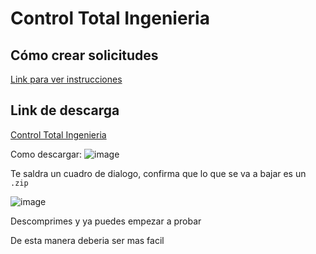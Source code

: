 # Control Total Ingenieria

## Cómo crear solicitudes
[Link para ver instrucciones](https://github.com/Darkk3n/EngineeringManagement/blob/main/EngineeringManagement.UI/README.md)

## Link de descarga

[Control Total Ingenieria](https://github.com/Darkk3n/EngineeringManagement/blob/main/Installer/ControlTotalIngenieria.zip)

Como descargar:
![image](https://github.com/Darkk3n/EngineeringManagement/assets/5014837/d22783d9-b427-4d80-8020-aca4f06b4ddd)

Te saldra un cuadro de dialogo, confirma que lo que se va a bajar es un `.zip`

![image](https://github.com/Darkk3n/EngineeringManagement/assets/5014837/c7797100-1cbf-4c86-afeb-fbb2aa9bba25)

Descomprimes y ya puedes empezar a probar

De esta manera deberia ser mas facil
